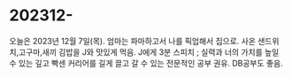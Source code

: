 # 202312-
오늘은 2023년 12월 7일(목).
엄마는 파마하고서 나를 픽업해서 집으로.
사온 샌드위치,고구마,새끼 김밥을 J와 맛있게 먹음.
J에게 3분 스피치 ; 실력과 너의 가치를 높일 수 있는 깊고 빡센 커리어를 길게 끌고 갈 수 있는 전문적인 공부 권유. DB공부도 좋음.
